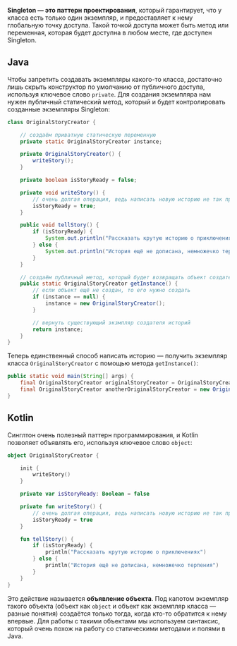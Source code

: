 **Singleton — это паттерн проектирования**, который гарантирует, что у класса есть только один экземпляр, и предоставляет к нему глобальную точку доступа. Такой точкой доступа может быть метод или переменная, которая будет доступна в любом месте, где доступен Singleton.

## Java
Чтобы запретить создавать экземпляры какого-то класса, достаточно лишь скрыть конструктор по умолчанию от публичного доступа, используя ключевое слово `private`. Для создания экземпляра нам нужен публичный статический метод, который и будет контролировать созданные экземпляры Singleton:

```Java
class OriginalStoryCreator {

    // создаём приватную статическую переменную
    private static OriginalStoryCreator instance;

    private OriginalStoryCreator() {
        writeStory();
    }

    private boolean isStoryReady = false;

    private void writeStory() {
        // очень долгая операция, ведь написать новую историю не так просто
        isStoryReady = true;
    }

    public void tellStory() {
        if (isStoryReady) {
            System.out.println("Рассказать крутую историю о приключениях");
        } else {
            System.out.println("История ещё не дописана, немножечко терпения");
        }
    }

    // создаём публичный метод, который будет возвращать объект создателя историй
    public static OriginalStoryCreator getInstance() {
        // если объект ещё не создан, то его нужно создать
        if (instance == null) {
            instance = new OriginalStoryCreator();
        }

        // вернуть существующий экзмпляр создателя историй
        return instance;
    }
} 
```

Теперь единственный способ написать историю — получить экземпляр класса `OriginalStoryCreator` с помощью метода `getInstance()`:

```Java
public static void main(String[] args) {
    final OriginalStoryCreator originalStoryCreator = OriginalStoryCreator.getInstance();
    final OriginalStoryCreator anotherOriginalStoryCreator = new OriginalStoryCreator(); // здесь будет ошибка компиляции "'OriginalStoryCreator()' has private access in 'OriginalStoryCreator'"
} 
```


## Kotlin
Синглтон очень полезный паттерн программирования, и Kotlin позволяет объявлять его, используя ключевое слово `object`:

```kotlin
object OriginalStoryCreator {

    init {
        writeStory()
    }

    private var isStoryReady: Boolean = false

    private fun writeStory() {
        // очень долгая операция, ведь написать новую историю не так просто
        isStoryReady = true
    }

    fun tellStory() {
        if (isStoryReady) {
            println("Рассказать крутую историю о приключениях")
        } else {
            println("История ещё не дописана, немножечко терпения")
        }
    }
} 
```

Это действие называется **объявление объекта**. Под капотом экземпляр такого объекта (объект как `object` и объект как экземпляр класса — разные понятия) создаётся только тогда, когда кто-то обратится к нему впервые.
Для работы с такими объектами мы используем синтаксис, который очень похож на работу со статическими методами и полями в Java.

